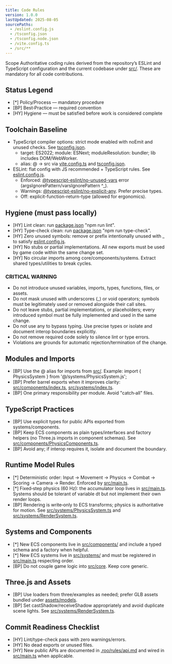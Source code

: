 ```yaml
---
title: Code Rules
version: 1.0.0
lastUpdated: 2025-08-05
sourcePaths:
  - /eslint.config.js
  - /tsconfig.json
  - /tsconfig.node.json
  - /vite.config.ts
  - /src/**
---
```

Scope
Authoritative coding rules derived from the repository’s ESLint and TypeScript configuration and the current codebase under [src/](src:1). These are mandatory for all code contributions.

## Status Legend

- [*] Policy/Process — mandatory procedure
- [BP] Best‑Practice — required convention
- [HY] Hygiene — must be satisfied before work is considered complete

## Toolchain Baseline

- TypeScript compiler options: strict mode enabled with noEmit and unused checks. See [tsconfig.json](tsconfig.json:1).
  - target: ES2022; module: ESNext; moduleResolution: bundler; lib includes DOM/WebWorker.
  - alias: @ → src via [vite.config.ts](vite.config.ts:11) and [tsconfig.json](tsconfig.json:20).
- ESLint: flat config with JS recommended + TypeScript rules. See [eslint.config.js](eslint.config.js:1).
  - Enforced: [@typescript-eslint/no-unused-vars](eslint.config.js:33) error (argsIgnorePattern/varsIgnorePattern ^_).
  - Warnings: [@typescript-eslint/no-explicit-any](eslint.config.js:34). Prefer precise types.
  - Off: explicit-function-return-type (allowed for ergonomics).

## Hygiene (must pass locally)

- [HY] Lint clean: run [package.json](package.json:17) "npm run lint".
- [HY] Type-check clean: run [package.json](package.json:18) "npm run type-check".
- [HY] Zero unused symbols: remove or prefix intentionally unused with _ to satisfy [eslint.config.js](eslint.config.js:33).
- [HY] No stubs or partial implementations. All new exports must be used by game code within the same change set.
- [HY] No circular imports among core/components/systems. Extract shared types/utilities to break cycles.

### CRITICAL WARNING

- Do not introduce unused variables, imports, types, functions, files, or assets.
- Do not mask unused with underscores (_) or void operators; symbols must be legitimately used or removed alongside their call sites.
- Do not leave stubs, partial implementations, or placeholders; every introduced symbol must be fully implemented and used in the same change.
- Do not use any to bypass typing. Use precise types or isolate and document interop boundaries explicitly.
- Do not remove required code solely to silence lint or type errors.
- Violations are grounds for automatic rejection/termination of the change.

## Modules and Imports

- [BP] Use the @ alias for imports from [src/](src:1). Example: import { PhysicsSystem } from '@/systems/PhysicsSystem.js';
- [BP] Prefer barrel exports when it improves clarity: [src/components/index.ts](src/components/index.ts:1), [src/systems/index.ts](src/systems/index.ts:1).
- [BP] One primary responsibility per module. Avoid "catch‑all" files.

## TypeScript Practices

- [BP] Use explicit types for public APIs exported from systems/components.
- [BP] Keep ECS components as plain types/interfaces and factory helpers (no Three.js imports in component schemas). See [src/components/PhysicsComponents.ts](src/components/PhysicsComponents.ts:1).
- [BP] Avoid any; if interop requires it, isolate and document the boundary.

## Runtime Model Rules

- [*] Deterministic order: Input → Movement → Physics → Combat → Scoring → Camera → Render. Enforced by [src/main.ts](src/main.ts:63).
- [*] Fixed‑step physics (60 Hz): the accumulator loop lives in [src/main.ts](src/main.ts:175). Systems should be tolerant of variable dt but not implement their own render loops.
- [BP] Rendering is write‑only to ECS transforms; physics is authoritative for motion. See [src/systems/PhysicsSystem.ts](src/systems/PhysicsSystem.ts:70) and [src/systems/RenderSystem.ts](src/systems/RenderSystem.ts:157).

## Systems and Components

- [*] New ECS components live in [src/components/](src/components/index.ts:1) and include a typed schema and a factory when helpful.
- [*] New ECS systems live in [src/systems/](src/systems/index.ts:1) and must be registered in [src/main.ts](src/main.ts:63) respecting order.
- [BP] Do not couple game logic into [src/core](src/core/index.ts:1). Keep core generic.

## Three.js and Assets

- [BP] Use loaders from three/examples as needed; prefer GLB assets bundled under [assets/models](assets/models/targets:1).
- [BP] Set castShadow/receiveShadow appropriately and avoid duplicate scene lights. See [src/systems/RenderSystem.ts](src/systems/RenderSystem.ts:48).

## Commit Readiness Checklist

- [HY] Lint/type-check pass with zero warnings/errors.
- [HY] No dead exports or unused files.
- [HY] New public APIs are documented in [.roo/rules/api.md](.roo/rules/api.md:1) and wired in [src/main.ts](src/main.ts:63) when applicable.
